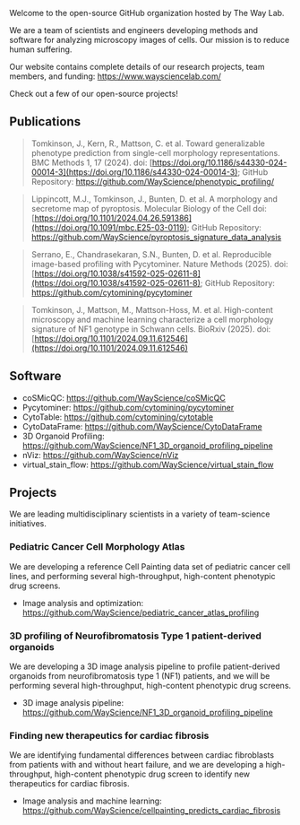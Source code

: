 Welcome to the open-source GitHub organization hosted by The Way Lab.

We are a team of scientists and engineers developing methods and software for analyzing microscopy images of cells.
Our mission is to reduce human suffering.

Our website contains complete details of our research projects, team members, and funding: https://www.waysciencelab.com/ 

Check out a few of our open-source projects!

## Publications

>  Tomkinson, J., Kern, R., Mattson, C. et al. Toward generalizable phenotype prediction from single-cell morphology representations. BMC Methods 1, 17 (2024). doi: [https://doi.org/10.1186/s44330-024-00014-3](https://doi.org/10.1186/s44330-024-00014-3); GitHub Repository: https://github.com/WayScience/phenotypic_profiling/

>  Lippincott, M.J., Tomkinson, J., Bunten, D. et al. A morphology and secretome map of pyroptosis. Molecular Biology of the Cell doi: [https://doi.org/10.1101/2024.04.26.591386](https://doi.org/10.1091/mbc.E25-03-0119); GitHub Repository: https://github.com/WayScience/pyroptosis_signature_data_analysis

> Serrano, E., Chandrasekaran, S.N., Bunten, D. et al. Reproducible image-based profiling with Pycytominer. Nature Methods (2025). doi: [https://doi.org/10.1038/s41592-025-02611-8](https://doi.org/10.1038/s41592-025-02611-8); GitHub Repository: https://github.com/cytomining/pycytominer

> Tomkinson, J., Mattson, M., Mattson-Hoss, M. et al. High-content microscopy and machine learning characterize a cell morphology signature of NF1 genotype in Schwann cells. BioRxiv (2025). doi: [https://doi.org/10.1101/2024.09.11.612546](https://doi.org/10.1101/2024.09.11.612546)

## Software

- coSMicQC: https://github.com/WayScience/coSMicQC
- Pycytominer: https://github.com/cytomining/pycytominer
- CytoTable: https://github.com/cytomining/cytotable
- CytoDataFrame: https://github.com/WayScience/CytoDataFrame
- 3D Organoid Profiling: https://github.com/WayScience/NF1_3D_organoid_profiling_pipeline
- nViz: https://github.com/WayScience/nViz
- virtual_stain_flow: https://github.com/WayScience/virtual_stain_flow

## Projects

We are leading multidisciplinary scientists in a variety of team-science initiatives.

### Pediatric Cancer Cell Morphology Atlas

We are developing a reference Cell Painting data set of pediatric cancer cell lines, and performing several high-throughput, high-content phenotypic drug screens.

- Image analysis and optimization: https://github.com/WayScience/pediatric_cancer_atlas_profiling

### 3D profiling of Neurofibromatosis Type 1 patient-derived organoids

We are developing a 3D image analysis pipeline to profile patient-derived organoids from neurofibromatosis type 1 (NF1) patients, and we will be performing several  high-throughput, high-content phenotypic drug screens.

- 3D image analysis pipeline: https://github.com/WayScience/NF1_3D_organoid_profiling_pipeline

### Finding new therapeutics for cardiac fibrosis

We are identifying fundamental differences between cardiac fibroblasts from patients with and without heart failure, and we are developing a high-throughput, high-content phenotypic drug screen to identify new therapeutics for cardiac fibrosis.

- Image analysis and machine learning: https://github.com/WayScience/cellpainting_predicts_cardiac_fibrosis
